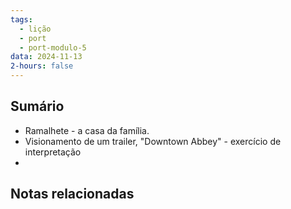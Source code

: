 ```yaml
---
tags:
  - lição
  - port
  - port-modulo-5
data: 2024-11-13
2-hours: false
---
```


## Sumário
- Ramalhete - a casa da família.
- Visionamento de um trailer, "Downtown Abbey" - exercício de interpretação
- 
## Notas relacionadas